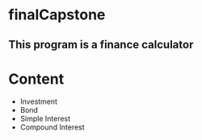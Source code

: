# finalCapstone

## This program is a finance calculator 

# Content 
* Investment
* Bond
* Simple Interest
* Compound Interest
